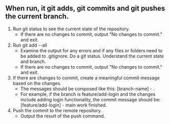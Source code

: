## When run, it git adds, git commits and git pushes the current branch.
1. Run git status to see the current state of the repository.
   - If there are no changes to commit, output "No changes to commit." and exit.
2. Run git add --all
   - Examine the output for any errors and if any files or folders need to be added to .gitignore. Do a git status. Understand the current state and branch.
   - If there are no changes to commit, output "No changes to commit." and exit.
3. If there are changes to commit, create a meaningful commit message based on the changes.
   - The messages should be composed like this: [branch-name] - <description of changes>.
   - For example, if the branch is feature/add-login and the changes include adding login functionality, the commit message should be: [feature/add-login] - main work finished.
4. Push the commit to the remote repository.
   - Output the result of the push command.
